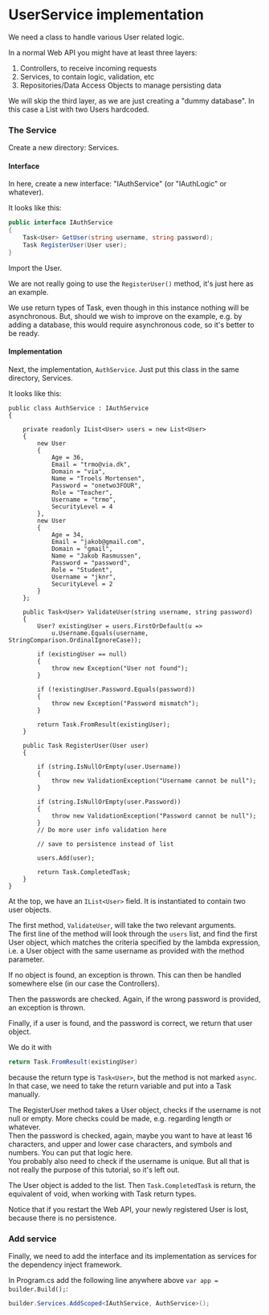 # UserService implementation

We need a class to handle various User related logic.

In a normal Web API you might have at least three layers:

1) Controllers, to receive incoming requests
2) Services, to contain logic, validation, etc
3) Repositories/Data Access Objects to manage persisting data

We will skip the third layer, as we are just creating a "dummy database". In this case a List with two Users hardcoded.

### The Service

Create a new directory: Services.

#### Interface

In here, create a new interface: "IAuthService" (or "IAuthLogic" or whatever).

It looks like this:

```csharp
public interface IAuthService
{
    Task<User> GetUser(string username, string password);
    Task RegisterUser(User user);
}
```

Import the User.

We are not really going to use the `RegisterUser()` method, it's just here as an example.

We use return types of Task, even though in this instance nothing will be asynchronous. But, should we wish to improve
on the example, e.g. by adding a database, this would require asynchronous code, so it's better to be ready.

#### Implementation

Next, the implementation, `AuthService`. Just put this class in the same directory, Services.

It looks like this:

```csharp'
public class AuthService : IAuthService
{

    private readonly IList<User> users = new List<User>
    {
        new User
        {
            Age = 36,
            Email = "trmo@via.dk",
            Domain = "via",
            Name = "Troels Mortensen",
            Password = "onetwo3FOUR",
            Role = "Teacher",
            Username = "trmo",
            SecurityLevel = 4
        },
        new User
        {
            Age = 34,
            Email = "jakob@gmail.com",
            Domain = "gmail",
            Name = "Jakob Rasmussen",
            Password = "password",
            Role = "Student",
            Username = "jknr",
            SecurityLevel = 2
        }
    };

    public Task<User> ValidateUser(string username, string password)
    {
        User? existingUser = users.FirstOrDefault(u => 
            u.Username.Equals(username, StringComparison.OrdinalIgnoreCase));
        
        if (existingUser == null)
        {
            throw new Exception("User not found");
        }

        if (!existingUser.Password.Equals(password))
        {
            throw new Exception("Password mismatch");
        }

        return Task.FromResult(existingUser);
    }

    public Task RegisterUser(User user)
    {

        if (string.IsNullOrEmpty(user.Username))
        {
            throw new ValidationException("Username cannot be null");
        }

        if (string.IsNullOrEmpty(user.Password))
        {
            throw new ValidationException("Password cannot be null");
        }
        // Do more user info validation here
        
        // save to persistence instead of list
        
        users.Add(user);
        
        return Task.CompletedTask;
    }
}
```

At the top, we have an `IList<User>` field. It is instantiated to contain two user objects.

The first method, `ValidateUser`, will take the two relevant arguments.\
The first line of the method will look through the `users` list, and find the first User object, which matches the
criteria specified by the lambda expression, i.e. a User object with the same username as provided with the method
parameter.

If no object is found, an exception is thrown. This can then be handled somewhere else (in our case the Controllers).

Then the passwords are checked. Again, if the wrong password is provided, an exception is thrown.

Finally, if a user is found, and the password is correct, we return that user object.

We do it with

```csharp
return Task.FromResult(existingUser)
```

because the return type is `Task<User>`, but the method is not marked `async`. In that case, we need to take the return
variable and put into a Task manually.

The RegisterUser method takes a User object, checks if the username is not null or empty. More checks could be made,
e.g. regarding length or whatever.\
Then the password is checked, again, maybe you want to have at least 16 characters, and upper and lower case characters,
and symbols and numbers. You can put that logic here.\
You probably also need to check if the username is unique. But all that is not really the purpose of this tutorial, so
it's left out.

The User object is added to the list. Then `Task.CompletedTask` is return, the equivalent of void, when working with
Task return types.

Notice that if you restart the Web API, your newly registered User is lost, because there is no persistence.

### Add service

Finally, we need to add the interface and its implementation as services for the dependency inject framework.

In Program.cs add the following line anywhere above `var app = builder.Build();`:

```csharp
builder.Services.AddScoped<IAuthService, AuthService>();
```